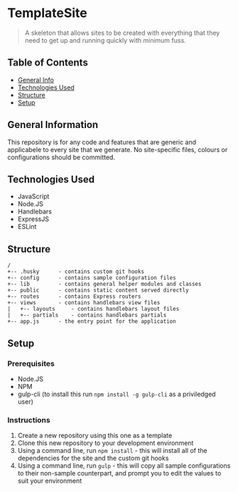 # TemplateSite
> A skeleton that allows sites to be created with everything that they need to get up and running quickly with minimum fuss.

## Table of Contents
* [General Info](#general-information)
* [Technologies Used](#technologies-used)
* [Structure](#structure)
* [Setup](#setup)

## General Information

This repository is for any code and features that are generic and applicabele to every site that we generate.
No site-specific files, colours or configurations should be committed.

## Technologies Used
- JavaScript
- Node.JS
- Handlebars
- ExpressJS
- ESLint

## Structure

```
/
+-- .husky		- contains custom git hooks
+-- config		- contains sample configuration files
+-- lib			- contains general helper modules and classes
+-- public		- contains static content served directly
+-- routes		- contains Express routers
+-- views		- contains handlebars view files
|   +-- layouts		- contains handlebars layout files
|   +-- partials	- contains handlebars partials
+-- app.js		- the entry point for the application
```
## Setup
### Prerequisites

- Node.JS
- NPM
- gulp-cli (to install this run `npm install -g gulp-cli` as a priviledged user)

### Instructions

1. Create a new repository using this one as a template
2. Clone this new repository to your development environment
3. Using a command line, run `npm install` - this will install all of the dependencies for the site and the custom git hooks
4. Using a command line, run `gulp` - this will copy all sample configurations to their non-sample counterpart, and prompt you to edit the values to suit your environment

